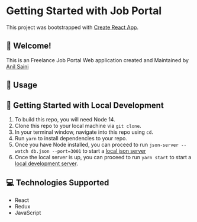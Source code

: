 # Getting Started with Job Portal

This project was bootstrapped with [Create React App](https://github.com/facebook/create-react-app).

## 👋 Welcome!

This is an Freelance Job Portal Web application created and Maintained by [Anil Saini](https://www.linkedin.com/in/awsumnik)

[//]: # 'Usage'

## 📘 Usage


[//]: # 'Local Development'

## 🚀 Getting Started with Local Development

1. To build this repo, you will need Node 14.
1. Clone this repo to your local machine via `git clone`.
1. In your terminal window, navigate into this repo using `cd`.
1. Run `yarn` to install dependencies to your repo.
1. Once you have Node installed, you can proceed to run
    `json-server --watch db.json --port=3001`
    to start a
    [local json server](http://localhost:3001)
1. Once the local server is up, you can proceed to run
    `yarn start`
    to start a
    [local development server](http://localhost:3000).

## 💻 Technologies Supported

- React
- Redux
- JavaScript